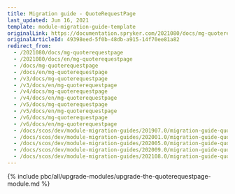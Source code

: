 ```yaml
---
title: Migration guide - QuoteRequestPage
last_updated: Jun 16, 2021
template: module-migration-guide-template
originalLink: https://documentation.spryker.com/2021080/docs/mg-quoterequestpage
originalArticleId: 49398eed-5f0b-48db-a915-14f70ee81a82
redirect_from:
  - /2021080/docs/mg-quoterequestpage
  - /2021080/docs/en/mg-quoterequestpage
  - /docs/mg-quoterequestpage
  - /docs/en/mg-quoterequestpage
  - /v3/docs/mg-quoterequestpage
  - /v3/docs/en/mg-quoterequestpage
  - /v4/docs/mg-quoterequestpage
  - /v4/docs/en/mg-quoterequestpage
  - /v5/docs/mg-quoterequestpage
  - /v5/docs/en/mg-quoterequestpage
  - /v6/docs/mg-quoterequestpage
  - /v6/docs/en/mg-quoterequestpage
  - /docs/scos/dev/module-migration-guides/201907.0/migration-guide-quoterequestpage.html
  - /docs/scos/dev/module-migration-guides/202001.0/migration-guide-quoterequestpage.html
  - /docs/scos/dev/module-migration-guides/202005.0/migration-guide-quoterequestpage.html
  - /docs/scos/dev/module-migration-guides/202009.0/migration-guide-quoterequestpage.html
  - /docs/scos/dev/module-migration-guides/202108.0/migration-guide-quoterequestpage.html
---
```


{% include pbc/all/upgrade-modules/upgrade-the-quoterequestpage-module.md %} <!-- To edit, see /_includes/pbc/all/upgrade-modules/upgrade-the-quoterequestpage-module.md -->
